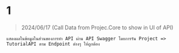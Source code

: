 # 1

> 2024/06/17 (Call Data from Projec.Core to show in UI of API)

    แสดงผลในข้อมูลในส่วนของการทำ API ผ่าน API Swagger โดยการรัน Project => TutorialAPI ตาม Endpoint ต่างๆ ให้ถูกต้อง
